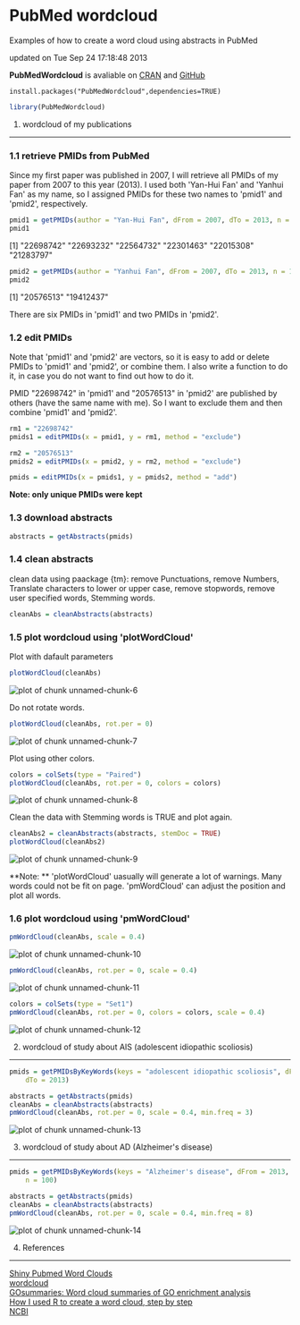PubMed wordcloud
==============================
Examples of how to create a word cloud using abstracts in PubMed

updated on Tue Sep 24 17:18:48 2013

**PubMedWordcloud** is avaliable on [CRAN](http://cran.r-project.org/web/packages/PubMedWordcloud/index.html) and [GitHub](https://github.com/felixfan/PubMedWordcloud)

```
install.packages("PubMedWordcloud",dependencies=TRUE)
```


```r
library(PubMedWordcloud)
```


1. wordcloud of my publications
--------------------------------------
### 1.1 retrieve PMIDs from PubMed

Since my first paper was published in 2007, I will retrieve all PMIDs of my paper from 2007 to this year (2013). I used both 'Yan-Hui Fan' and 'Yanhui Fan' as my name, so I assigned PMIDs for these two names to 'pmid1' and 'pmid2', respectively.


```r
pmid1 = getPMIDs(author = "Yan-Hui Fan", dFrom = 2007, dTo = 2013, n = 10)
pmid1
```

[1] "22698742" "22693232" "22564732" "22301463" "22015308" "21283797"

```r
pmid2 = getPMIDs(author = "Yanhui Fan", dFrom = 2007, dTo = 2013, n = 10)
pmid2
```

[1] "20576513" "19412437"


There are six PMIDs in 'pmid1' and two PMIDs in 'pmid2'. 

### 1.2 edit PMIDs

Note that 'pmid1' and 'pmid2' are vectors, so it is easy to add or delete PMIDs to 'pmid1' and 'pmid2', or combine them. I also write a function to do it, in case you do not want to find out how to do it.   

PMID "22698742" in 'pmid1' and "20576513" in 'pmid2' are published by others (have the same name with me). So I want to exclude them and then combine 'pmid1' and 'pmid2'.   


```r
rm1 = "22698742"
pmids1 = editPMIDs(x = pmid1, y = rm1, method = "exclude")

rm2 = "20576513"
pmids2 = editPMIDs(x = pmid2, y = rm2, method = "exclude")

pmids = editPMIDs(x = pmids1, y = pmids2, method = "add")
```


**Note: only unique PMIDs were kept**

### 1.3 download abstracts


```r
abstracts = getAbstracts(pmids)
```


### 1.4 clean abstracts

clean data using paackage {tm}: remove Punctuations, remove Numbers, Translate characters to lower or upper case, remove stopwords, remove user specified words, Stemming words.   


```r
cleanAbs = cleanAbstracts(abstracts)
```


### 1.5 plot wordcloud using 'plotWordCloud'

Plot with dafault parameters   

```r
plotWordCloud(cleanAbs)
```

![plot of chunk unnamed-chunk-6](figure/unnamed-chunk-6.png) 


Do not rotate words.  

```r
plotWordCloud(cleanAbs, rot.per = 0)
```

![plot of chunk unnamed-chunk-7](figure/unnamed-chunk-7.png) 


Plot using other colors.

```r
colors = colSets(type = "Paired")
plotWordCloud(cleanAbs, rot.per = 0, colors = colors)
```

![plot of chunk unnamed-chunk-8](figure/unnamed-chunk-8.png) 


Clean the data with Stemming words is TRUE and plot again.   

```r
cleanAbs2 = cleanAbstracts(abstracts, stemDoc = TRUE)
plotWordCloud(cleanAbs2)
```

![plot of chunk unnamed-chunk-9](figure/unnamed-chunk-9.png) 


**Note: ** 'plotWordCloud' uasually will generate a lot of warnings. Many words could not be fit on page. 'pmWordCloud' can adjust the position and plot all words.

### 1.6 plot wordcloud using 'pmWordCloud'


```r
pmWordCloud(cleanAbs, scale = 0.4)
```

![plot of chunk unnamed-chunk-10](figure/unnamed-chunk-10.png) 



```r
pmWordCloud(cleanAbs, rot.per = 0, scale = 0.4)
```

![plot of chunk unnamed-chunk-11](figure/unnamed-chunk-11.png) 



```r
colors = colSets(type = "Set1")
pmWordCloud(cleanAbs, rot.per = 0, colors = colors, scale = 0.4)
```

![plot of chunk unnamed-chunk-12](figure/unnamed-chunk-12.png) 


2. wordcloud of study about AIS (adolescent idiopathic scoliosis)
----------------------------------

```r
pmids = getPMIDsByKeyWords(keys = "adolescent idiopathic scoliosis", dFrom = 2010, 
    dTo = 2013)
```

```r
abstracts = getAbstracts(pmids)
cleanAbs = cleanAbstracts(abstracts)
pmWordCloud(cleanAbs, rot.per = 0, scale = 0.4, min.freq = 3)
```

![plot of chunk unnamed-chunk-13](figure/unnamed-chunk-13.png) 


3. wordcloud of study about AD (Alzheimer's disease)
----------------------------------

```r
pmids = getPMIDsByKeyWords(keys = "Alzheimer's disease", dFrom = 2013, dTo = 2013, 
    n = 100)
```

```r
abstracts = getAbstracts(pmids)
cleanAbs = cleanAbstracts(abstracts)
pmWordCloud(cleanAbs, rot.per = 0, scale = 0.4, min.freq = 8)
```

![plot of chunk unnamed-chunk-14](figure/unnamed-chunk-14.png) 


4. References
-----------------
[Shiny Pubmed Word Clouds](http://www.vesnam.com/Rblog/pubmedwordcloud/)    
[wordcloud](http://cran.r-project.org/web/packages/wordcloud/index.html)   
[GOsummaries: Word cloud summaries of GO enrichment analysis](http://cran.r-project.org/web/packages/GOsummaries/index.html)   
[How I used R to create a word cloud, step by step](http://georeferenced.wordpress.com/2013/01/15/rwordcloud/)   
[NCBI](http://www.ncbi.nlm.nih.gov/books/NBK25500/)   



